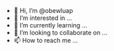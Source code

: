 - 👋 Hi, I’m @obewluap
- 👀 I’m interested in ...
- 🌱 I’m currently learning ...
- 💞️ I’m looking to collaborate on ...
- 📫 How to reach me ...

<!---
obewluap/obewluap is a ✨ special ✨ repository because its `README.md` (this file) appears on your GitHub profile.
You can click the Preview link to take a look at your changes.
--->
